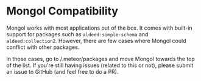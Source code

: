 Mongol Compatibility 
====================

Mongol works with most applications out of the box. It comes with built-in support for packages such as `aldeed:simple-schema` and `aldeed:collection2`. However, there are few cases where Mongol could conflict with other packages.

In those cases, go to /.meteor/packages and move Mongol towards the top of the list. If you're still having issues (related to this or not), please submit an issue to GitHub (and feel free to do a PR).